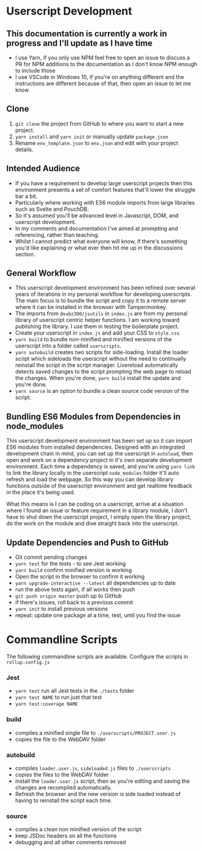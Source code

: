 # Userscript Development

## This documentation is currently a work in progress and I'll update as I have time
- I use Yarn, if you only use NPM feel free to open an issue to discuss a PR for NPM additions to the documentation as I don't know NPM enough to include those
- I use VSCode in Windows 10, if you're on anything different and the instructions are different because of that, then open an issue to let me know


## Clone
1. `git clone` the project from GitHub to where you want to start a new project.
2. `yarn install` and `yarn init` or manually update `package.json`
3. Rename `env_template.json` to `env.json` and edit with your project details.

## Intended Audience
- If you have a requirement to develop large userscript projects then this environment presents a set of comfort features that'll lower the struggle bar a bit.
- Particularly where working with ES6 module imports from large libraries such as Svelte and PouchDB.
- So it's assumed you'll be advanced level in Javascript, DOM, and userscript development.
- In my comments and documentation I've aimed at prompting and referencing, rather than teaching.
- Whilst I cannot predict what everyone will know, if there's something you'd like explaining or what ever then hit me up in the discussions section.

## General Workflow
- This userscript development environment has been refined over several years of iterations in my personal workflow for developing userscripts.  The main focus is to bundle the script and copy it to a remote server where it can be installed in the browser with Tampermonkey.
- The imports from `@subz390/jsutils` in `index.js` are from my personal library of userscript centric helper functions.  I am working toward publishing the library.  I use them in testing the boilerplate project.
- Create your userscript in `index.js` and add your CSS to `style.css`
- `yarn build` to bundle non-minified and minified versions of the userscript into a folder called `userscripts`.
- `yarn autobuild` creates two scripts for side-loading.  Install the loader script which sideloads the userscript without the need to continually reinstall the script in the script manager.  Livereload automatically detects saved changes to the script prompting the web page to reload the changes.  When you're done, `yarn build` install the update and you're done.
- `yarn source` is an option to bundle a clean source code version of the script.

## Bundling ES6 Modules from Dependencies in node_modules

This userscript development environment has been set up so it can import ES6 modules from installed dependencies.  Designed with an integrated development chain in mind, you can set up the userscript in `autoload`, then open and work on a dependency project in it's own separate development environment.  Each time a dependency is saved, and you're using `yarn link` to link the library locally in the userscript `node_modules` folder it'll auto refresh and load the webpage.  So this way you can develop library functions outside of the userscript environment and get realtime feedback in the place it's being used.

What this means is I can be coding on a userscript, arrive at a situation where I found an issue or feature requirement in a library module, I don't have to shut down the userscript project, I simply open the library project, do the work on the module and dive straight back into the userscript.


## Update Dependencies and Push to GitHub

- Git commit pending changes
- `yarn test` for the tests - to see Jest working
- `yarn build` confirm minified version is working
- Open the script in the browser to confirm it working
- `yarn upgrade-interactive --latest` all dependencies up to date
- run the above tests again, if all works then push
- `git push origin master` push up to GitHub
- if there's issues, roll back to a previous commit
- `yarn init` to install previous versions
- repeat: update one package at a time, test, until you find the issue


# Commandline Scripts

The following commandline scripts are available.  Configure the scripts in `rollup.config.js`

### Jest
- `yarn test` run all Jest tests in the `./tests` folder
- `yarn test NAME` to run just that test
- `yarn test:coverage NAME` 

### build
- compiles a minified single file to `./userscripts/PROJECT.user.js`
- copies the file to the WebDAV folder

### autobuild
- compiles `loader.user.js`, `sideloaded.js` files to `./userscripts`
- copies the files to the WebDAV folder
- install the `loader.user.js` script, then as you're editing and saving the changes are recompiled automatically.
- Refresh the browser and the new version is side loaded instead of having to reinstall the script each time.

### source
- compiles a clean non minified version of the script
- keep JSDoc headers on all the functions
- debugging and all other comments removed